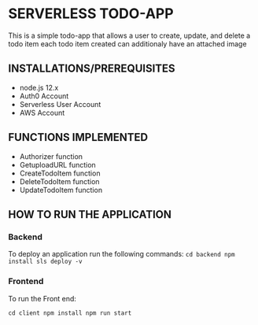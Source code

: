 # SERVERLESS TODO-APP

This is a simple todo-app that allows a user to create, update, and delete a todo item each todo item created can additionaly have an attached image

## INSTALLATIONS/PREREQUISITES
- node.js 12.x
- Auth0 Account
- Serverless User Account
- AWS Account

## FUNCTIONS IMPLEMENTED
- Authorizer function
- GetuploadURL function
- CreateTodoItem function
- DeleteTodoItem function
- UpdateTodoItem function

## HOW TO RUN THE APPLICATION
### Backend
To deploy an application run the following commands:
`cd backend
npm install
sls deploy -v`

### Frontend
To run the Front end:

`cd client
npm install
npm run start`


